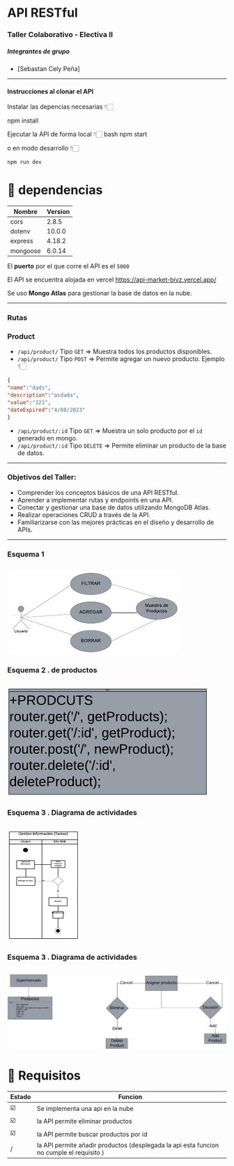 # API RESTful 
### Taller Colaborativo - Electiva II

##### Integrantes de grupo
- [Sebastan Cely Peña]


---
#### Instrucciones al clonar el API
Instalar las depencias necesarias 👇🏻

npm install

Ejecutar la API de forma local 👇🏻
bash
npm start

o en modo desarrollo 👇🏻
```bash
npm run dev
```
# 🎯 dependencias
|  Nombre |  Version  |
|  -------------  |  -------------  |
|cors|2.8.5|  
| dotenv|10.0.0|
|express|4.18.2|
|mongoose|6.0.14|





    
El **puerto** por el que corre el API es el `5000`

El API se encuentra alojada en vercel
https://api-market-bivz.vercel.app/

Se uso **Mongo Atlas** para gestionar la base de datos en la nube.  

---
### Rutas 
### Product 
- `/api/product/` Tipo `GET` => Muestra todos los productos disponibles.
- `/api/product/` Tipo `POST` => Permite agregar un nuevo producto. Ejemplo 👇🏻
```json
{
"name":"dads",
"description":"asdada",
"value":"321",
"dateExpired":"4/08/2023"
}
```
- `/api/product/:id` Tipo `GET` => Muestra un solo producto por el `id` generado en mongo.
-  `/api/product/:id` Tipo `DELETE` => Permite eliminar un producto de la base de datos.
---
### Objetivos del Taller:

- Comprender los conceptos básicos de una API RESTful.
- Aprender a implementar rutas y endpoints en una API.
- Conectar y gestionar una base de datos utilizando MongoDB Atlas.
- Realizar operaciones CRUD a través de la API.
- Familiarizarse con las mejores prácticas en el diseño y desarrollo de APIs.
---
### Esquema 1 
![Vistaprevia](https://github.com/SebastianL2/api-market/blob/main/IMG/Diagrama%20en%20blanco%20(15).png?raw=true)
---
### Esquema 2 . de productos
![Vistaprevia2](https://github.com/SebastianL2/api-market/blob/main/IMG/Diagrama%20en%20blanco%20(11).png?raw=true)
---
### Esquema 3 . Diagrama de actividades
![Vistaprevia3](https://github.com/SebastianL2/api-market/blob/main/IMG/Diagrama%20en%20blanco%20(12).png?raw=true)
---
### Esquema 3 . Diagrama de actividades

![Vistaprevia3](https://github.com/SebastianL2/api-market/blob/main/IMG/Diagrama%20en%20blanco%20(6).png?raw=true)
---

# 🎯 Requisitos  
|  Estado  |  Funcion  |
|  -------------  |  -------------  |
|☑️|Se implementa una api en la nube|  
|☑️|la API permite eliminar productos|
|☑️|la API permite buscar productos por id|
|/|la API permite añadir productos (desplegada la api esta funcion no cumple el requisito )|


